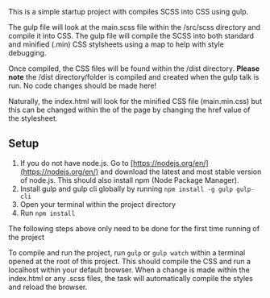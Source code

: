 This is a simple startup project with compiles SCSS into CSS using gulp.

The gulp file will look at the main.scss file within the /src/scss directory and compile it into CSS. The gulp file will compile the SCSS into both standard and minified (.min) CSS stylsheets using a map to help with style debugging. 

Once compiled, the CSS files will be found within the /dist directory. **Please note** the /dist directory/folder is compiled and created when the gulp talk is run. No code changes should be made here! 

Naturally, the index.html will look for the minified CSS file (main.min.css) but this can be changed within the <head></head> of the page by changing the href value of the stylesheet. 

## Setup 
1. If you do not have node.js. Go to [https://nodejs.org/en/](https://nodejs.org/en/) and download the latest and most stable version of node.js. This should also install npm (Node Package Manager).
2. Install gulp and gulp cli globally by running `npm install -g gulp gulp-cli`
3. Open your terminal within the project directory
4. Run `npm install` 

The following steps above only need to be done for the first time running of the project

To compile and run the project, run `gulp` or `gulp watch` within a terminal opened at the root of this project. This should compile the CSS and run a localhost within your default browser. When a change is made within the index.html or any .scss files, the task will automatically compile the styles and reload the browser. 